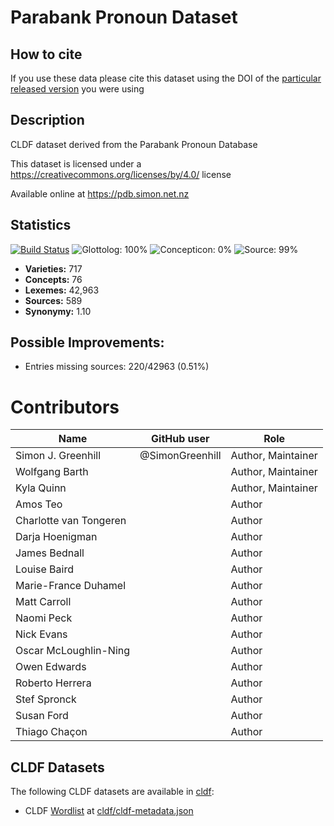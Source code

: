 # Parabank Pronoun Dataset

## How to cite

If you use these data please cite
this dataset using the DOI of the [particular released version](../../releases/) you were using

## Description


CLDF dataset derived from the Parabank Pronoun Database

This dataset is licensed under a https://creativecommons.org/licenses/by/4.0/ license

Available online at https://pdb.simon.net.nz

## Statistics


[![Build Status](https://travis-ci.org/SimonGreenhill/pronouns.svg?branch=master)](https://travis-ci.org/SimonGreenhill/pronouns)
![Glottolog: 100%](https://img.shields.io/badge/Glottolog-100%25-brightgreen.svg "Glottolog: 100%")
![Concepticon: 0%](https://img.shields.io/badge/Concepticon-0%25-red.svg "Concepticon: 0%")
![Source: 99%](https://img.shields.io/badge/Source-99%25-brightgreen.svg "Source: 99%")

- **Varieties:** 717
- **Concepts:** 76
- **Lexemes:** 42,963
- **Sources:** 589
- **Synonymy:** 1.10

## Possible Improvements:



- Entries missing sources: 220/42963 (0.51%)

# Contributors

Name                   | GitHub user               | Role
---------------------- | ------------------------- | --------------------
Simon J. Greenhill     | @SimonGreenhill           | Author, Maintainer
Wolfgang Barth         |                           | Author, Maintainer
Kyla Quinn             |                           | Author, Maintainer
Amos Teo               |                           | Author
Charlotte van Tongeren |                           | Author
Darja Hoenigman        |                           | Author
James Bednall          |                           | Author
Louise Baird           |                           | Author
Marie-France Duhamel   |                           | Author
Matt Carroll           |                           | Author
Naomi Peck             |                           | Author
Nick Evans             |                           | Author
Oscar McLoughlin-Ning  |                           | Author
Owen Edwards           |                           | Author
Roberto Herrera        |                           | Author
Stef Spronck           |                           | Author
Susan Ford             |                           | Author
Thiago Chaçon          |                           | Author




## CLDF Datasets

The following CLDF datasets are available in [cldf](cldf):

- CLDF [Wordlist](https://github.com/cldf/cldf/tree/master/modules/Wordlist) at [cldf/cldf-metadata.json](cldf/cldf-metadata.json)